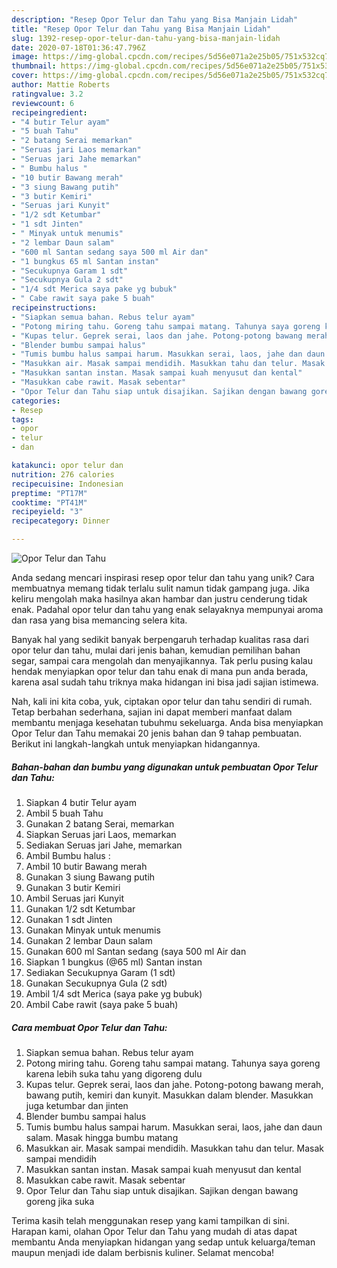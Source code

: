 ```yaml
---
description: "Resep Opor Telur dan Tahu yang Bisa Manjain Lidah"
title: "Resep Opor Telur dan Tahu yang Bisa Manjain Lidah"
slug: 1392-resep-opor-telur-dan-tahu-yang-bisa-manjain-lidah
date: 2020-07-18T01:36:47.796Z
image: https://img-global.cpcdn.com/recipes/5d56e071a2e25b05/751x532cq70/opor-telur-dan-tahu-foto-resep-utama.jpg
thumbnail: https://img-global.cpcdn.com/recipes/5d56e071a2e25b05/751x532cq70/opor-telur-dan-tahu-foto-resep-utama.jpg
cover: https://img-global.cpcdn.com/recipes/5d56e071a2e25b05/751x532cq70/opor-telur-dan-tahu-foto-resep-utama.jpg
author: Mattie Roberts
ratingvalue: 3.2
reviewcount: 6
recipeingredient:
- "4 butir Telur ayam"
- "5 buah Tahu"
- "2 batang Serai memarkan"
- "Seruas jari Laos memarkan"
- "Seruas jari Jahe memarkan"
- " Bumbu halus "
- "10 butir Bawang merah"
- "3 siung Bawang putih"
- "3 butir Kemiri"
- "Seruas jari Kunyit"
- "1/2 sdt Ketumbar"
- "1 sdt Jinten"
- " Minyak untuk menumis"
- "2 lembar Daun salam"
- "600 ml Santan sedang saya 500 ml Air dan"
- "1 bungkus 65 ml Santan instan"
- "Secukupnya Garam 1 sdt"
- "Secukupnya Gula 2 sdt"
- "1/4 sdt Merica saya pake yg bubuk"
- " Cabe rawit saya pake 5 buah"
recipeinstructions:
- "Siapkan semua bahan. Rebus telur ayam"
- "Potong miring tahu. Goreng tahu sampai matang. Tahunya saya goreng karena lebih suka tahu yang digoreng dulu"
- "Kupas telur. Geprek serai, laos dan jahe. Potong-potong bawang merah, bawang putih, kemiri dan kunyit. Masukkan dalam blender. Masukkan juga ketumbar dan jinten"
- "Blender bumbu sampai halus"
- "Tumis bumbu halus sampai harum. Masukkan serai, laos, jahe dan daun salam. Masak hingga bumbu matang"
- "Masukkan air. Masak sampai mendidih. Masukkan tahu dan telur. Masak sampai mendidih"
- "Masukkan santan instan. Masak sampai kuah menyusut dan kental"
- "Masukkan cabe rawit. Masak sebentar"
- "Opor Telur dan Tahu siap untuk disajikan. Sajikan dengan bawang goreng jika suka"
categories:
- Resep
tags:
- opor
- telur
- dan

katakunci: opor telur dan 
nutrition: 276 calories
recipecuisine: Indonesian
preptime: "PT17M"
cooktime: "PT41M"
recipeyield: "3"
recipecategory: Dinner

---
```



![Opor Telur dan Tahu](https://img-global.cpcdn.com/recipes/5d56e071a2e25b05/751x532cq70/opor-telur-dan-tahu-foto-resep-utama.jpg)

Anda sedang mencari inspirasi resep opor telur dan tahu yang unik? Cara membuatnya memang tidak terlalu sulit namun tidak gampang juga. Jika keliru mengolah maka hasilnya akan hambar dan justru cenderung tidak enak. Padahal opor telur dan tahu yang enak selayaknya mempunyai aroma dan rasa yang bisa memancing selera kita.

Banyak hal yang sedikit banyak berpengaruh terhadap kualitas rasa dari opor telur dan tahu, mulai dari jenis bahan, kemudian pemilihan bahan segar, sampai cara mengolah dan menyajikannya. Tak perlu pusing kalau hendak menyiapkan opor telur dan tahu enak di mana pun anda berada, karena asal sudah tahu triknya maka hidangan ini bisa jadi sajian istimewa.




Nah, kali ini kita coba, yuk, ciptakan opor telur dan tahu sendiri di rumah. Tetap berbahan sederhana, sajian ini dapat memberi manfaat dalam membantu menjaga kesehatan tubuhmu sekeluarga. Anda bisa menyiapkan Opor Telur dan Tahu memakai 20 jenis bahan dan 9 tahap pembuatan. Berikut ini langkah-langkah untuk menyiapkan hidangannya.

<!--inarticleads1-->

##### Bahan-bahan dan bumbu yang digunakan untuk pembuatan Opor Telur dan Tahu:

1. Siapkan 4 butir Telur ayam
1. Ambil 5 buah Tahu
1. Gunakan 2 batang Serai, memarkan
1. Siapkan Seruas jari Laos, memarkan
1. Sediakan Seruas jari Jahe, memarkan
1. Ambil  Bumbu halus :
1. Ambil 10 butir Bawang merah
1. Gunakan 3 siung Bawang putih
1. Gunakan 3 butir Kemiri
1. Ambil Seruas jari Kunyit
1. Gunakan 1/2 sdt Ketumbar
1. Gunakan 1 sdt Jinten
1. Gunakan  Minyak untuk menumis
1. Gunakan 2 lembar Daun salam
1. Gunakan 600 ml Santan sedang (saya 500 ml Air dan
1. Siapkan 1 bungkus (@65 ml) Santan instan
1. Sediakan Secukupnya Garam (1 sdt)
1. Gunakan Secukupnya Gula (2 sdt)
1. Ambil 1/4 sdt Merica (saya pake yg bubuk)
1. Ambil  Cabe rawit (saya pake 5 buah)




<!--inarticleads2-->

##### Cara membuat Opor Telur dan Tahu:

1. Siapkan semua bahan. Rebus telur ayam
1. Potong miring tahu. Goreng tahu sampai matang. Tahunya saya goreng karena lebih suka tahu yang digoreng dulu
1. Kupas telur. Geprek serai, laos dan jahe. Potong-potong bawang merah, bawang putih, kemiri dan kunyit. Masukkan dalam blender. Masukkan juga ketumbar dan jinten
1. Blender bumbu sampai halus
1. Tumis bumbu halus sampai harum. Masukkan serai, laos, jahe dan daun salam. Masak hingga bumbu matang
1. Masukkan air. Masak sampai mendidih. Masukkan tahu dan telur. Masak sampai mendidih
1. Masukkan santan instan. Masak sampai kuah menyusut dan kental
1. Masukkan cabe rawit. Masak sebentar
1. Opor Telur dan Tahu siap untuk disajikan. Sajikan dengan bawang goreng jika suka




Terima kasih telah menggunakan resep yang kami tampilkan di sini. Harapan kami, olahan Opor Telur dan Tahu yang mudah di atas dapat membantu Anda menyiapkan hidangan yang sedap untuk keluarga/teman maupun menjadi ide dalam berbisnis kuliner. Selamat mencoba!
